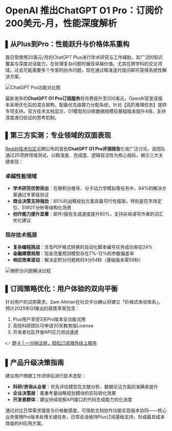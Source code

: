 # OpenAI 推出ChatGPT O1 Pro：订阅价200美元-月，性能深度解析

## ▌从Plus到Pro：性能跃升与价格体系重构
我日常使用20美元/月的ChatGPT Plus进行学术研究与工作辅助，其广泛的知识覆盖与深度对话能力，在处理复杂问题时展现卓越价值。尤其在跨学科的交叉领域，过去可能需要多个专家的协作问题，现在通过精准迭代提问即可获得系统性解决方案。

![ChatGPT Pro功能对比图](https://bbtdd.com/wp-content/uploads/img/7051868240819420.webp)

最新发布的**ChatGPT O1 Pro订阅服务**将月费提升至200美元，OpenAI官宣该版本采用优化后的混合架构，配备优先级算力分配系统，针对【高阶推理任务】提供专项支持。官方技术文档显示，O1模型的训练数据规模较基础版本提升4倍，支持深度递归验证的思考机制。

## ▌第三方实测：专业领域的双面表现
[Reddit技术社区](https://www.reddit.com)近期公布的首批**ChatGPT O1 Pro评测报告**引发广泛讨论。该团队通过25项跨领域测试，以精准度、完成度、逻辑自洽性为核心指标，揭示三大关键发现：

### 卓越性能领域
- **学术研究优势突出**：在微积分推导、分子动力学模拟等任务中，94%的解决方案通过专家级验证
- **商业决策支持强劲**：85%的战略规划方案具备可行性框架，特别是在市场定位、SWOT分析等结构化场景
- **创作能力提升显著**：邮件/报告生成速度提升60%，支持非母语写作者的词汇优化建议

### 现存技术瓶颈
- **复杂编程挑战**：涉及PDF格式转换的自动化脚本编写任务成功率仅24%
- **金融建模局限**：现金流量预测模型存在7%-12%的参数偏差率
- **响应效率波动**：解决定积分问题耗时4分54秒（基础版本需59秒）

![微积分问题解决过程](https://bbtdd.com/wp-content/uploads/img/471490402524.webp)

## ▌订阅策略优化：用户体验的双向平衡
针对用户的试用需求，Sam Altman在社交平台确认将建立「阶梯式体验体系」。预计2025年Q1推出的政策草案包含：
1. Plus用户享受3天Pro版本全功能试用
2. 高校科研团队可申请30天教育版License
3. 开发者社区开放API压力测试通道

👉 [野卡 | 一分钟注册，轻松订阅海外线上服务](https://bbtdd.com/yeka)

## ▌产品升级决策指南
建议用户根据工作流特征进行技术选型：
- **科研/咨询从业者**：优先评估模型在文献分析、数据论证方面的准确率提升
- **企业决策层**：着重考量战略规划模块的实际转化效果
- **开发者群体**：建议持续观察API接口的代码生成能力优化进度

通过对比日常需求强度与价格敏感度，可借助文档协作功能实现版本协同——核心业务使用Pro版本处理关键任务，日常会话维持Plus订阅基础支持，形成最具成本效益的AI应用方案。